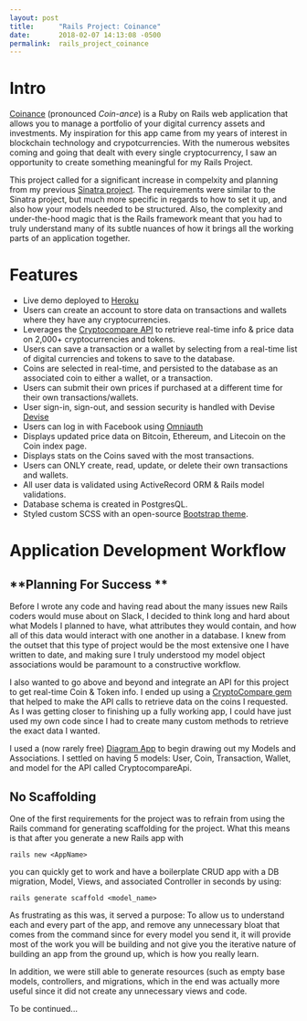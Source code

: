 ```yaml
---
layout: post
title:      "Rails Project: Coinance"
date:       2018-02-07 14:13:08 -0500
permalink:  rails_project_coinance
---
```


# **Intro**

[Coinance](https://coinance.herokuapp.com) (pronounced *Coin-ance*) is a Ruby on Rails web application that allows you to manage a portfolio of your digital currency assets and investments. My inspiration for this app came from my years of interest in blockchain technology and crypotcurrencies. With the numerous websites coming and going that dealt with every single cryptocurrency, I saw an opportunity to create something meaningful for my Rails Project.

This project called for a significant increase in compelxity and planning from my previous [Sinatra project](https://github.com/TheInvalidNonce/TrackBeer). The requirements were similar to the Sinatra project, but much more specific in regards to how to set it up, and also how your models needed to be structured. Also, the complexity and under-the-hood magic that is the Rails framework meant that you had to truly understand many of its subtle nuances of how it brings all the working parts of an application together.

# **Features**

* Live demo deployed to [Heroku](https://coinance.herokuapp.com)
* Users can create an account to store data on transactions and wallets where they have any cryptocurrencies.
* Leverages the [Cryptocompare API](https://www.cryptocompare.com/api/) to retrieve real-time info & price data on 2,000+ cryptocurrencies and tokens.
* Users can save a transaction or a wallet by selecting from a real-time list of digital currencies and tokens to save to the database.
* Coins are selected in real-time, and persisted to the database as an associated coin to either a wallet, or a transaction.
* Users can submit their own prices if purchased at a different time for their own transactions/wallets.
* User sign-in, sign-out, and session security is handled with Devise [Devise](https://github.com/plataformatec/devise)
* Users can log in with Facebook using [Omniauth](https://github.com/omniauth/omniauth)
* Displays updated price data on Bitcoin, Ethereum, and Litecoin on the Coin index page.
* Displays stats on the Coins saved with the most transactions.
* Users can ONLY create, read, update, or delete their own transactions and wallets.
* All user data is validated using ActiveRecord ORM & Rails model validations.
* Database schema is created in PostgresQL.
* Styled custom SCSS with an open-source [Bootstrap theme](https://bootswatch.com/lux/).

# **Application Development Workflow**
## **Planning For Success **

Before I wrote any code and having read about the many issues new Rails coders would muse about on Slack, I decided to think long and hard about what Models I planned to have, what attributes they would contain, and how all of this data would interact with one another in a database. I knew from the outset that this type of project would be the most extensive one I have written to date, and making sure I truly understood my model object associations would be paramount to a constructive workflow.

I also wanted to go above and beyond and integrate an API for this project to get real-time Coin & Token info. I ended up using a [CryptoCompare gem](https://github.com/alexanderdavidpan/cryptocompare) that helped to make the API calls to retrieve data on the coins I requested. As I was getting closer to finishing up a fully working app, I could have just used my own code since I had to create many custom methods to retrieve the exact data I wanted.

I used a (now rarely free) [Diagram App](https://www.draw.io/) to begin drawing out my Models and Associations. I settled on having 5 models: User, Coin, Transaction, Wallet, and model for the API called CryptocompareApi.

## **No Scaffolding**

One of the first requirements for the project was to refrain from using the Rails command for generating scaffolding for the project. What this means is that after you generate a new Rails app with

`rails new <AppName>` 

you can quickly get to work and have a boilerplate CRUD app with a DB migration, Model, Views, and associated Controller in seconds by using:

`rails generate scaffold <model_name>`

As frustrating as this was, it served a purpose: To allow us to understand each and every part of the app, and remove any unnecessary bloat that comes from the command since for every model you send it, it will provide most of the work you will be building and not give you the iterative nature of building an app from the ground up, which is how you really learn.

In addition, we were still able to generate resources (such as empty base models, controllers, and migrations, which in the end was actually more useful since it did not create any unnecessary views and code.

To be continued...



